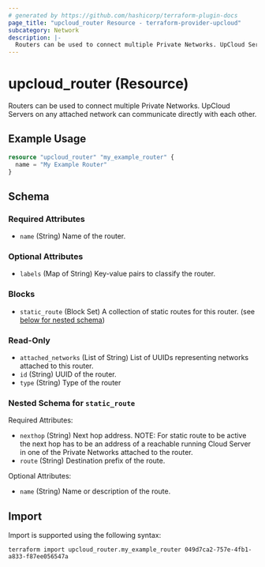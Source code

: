 ```yaml
---
# generated by https://github.com/hashicorp/terraform-plugin-docs
page_title: "upcloud_router Resource - terraform-provider-upcloud"
subcategory: Network
description: |-
  Routers can be used to connect multiple Private Networks. UpCloud Servers on any attached network can communicate directly with each other.
---
```


# upcloud_router (Resource)

Routers can be used to connect multiple Private Networks. UpCloud Servers on any attached network can communicate directly with each other.

## Example Usage

```terraform
resource "upcloud_router" "my_example_router" {
  name = "My Example Router"
}
```

<!-- schema generated by tfplugindocs -->
## Schema

### Required Attributes

- `name` (String) Name of the router.

### Optional Attributes

- `labels` (Map of String) Key-value pairs to classify the router.

### Blocks

- `static_route` (Block Set) A collection of static routes for this router. (see [below for nested schema](#nestedblock--static_route))

### Read-Only

- `attached_networks` (List of String) List of UUIDs representing networks attached to this router.
- `id` (String) UUID of the router.
- `type` (String) Type of the router

<a id="nestedblock--static_route"></a>
### Nested Schema for `static_route`

Required Attributes:

- `nexthop` (String) Next hop address. NOTE: For static route to be active the next hop has to be an address of a reachable running Cloud Server in one of the Private Networks attached to the router.
- `route` (String) Destination prefix of the route.

Optional Attributes:

- `name` (String) Name or description of the route.

## Import

Import is supported using the following syntax:

```shell
terraform import upcloud_router.my_example_router 049d7ca2-757e-4fb1-a833-f87ee056547a
```
